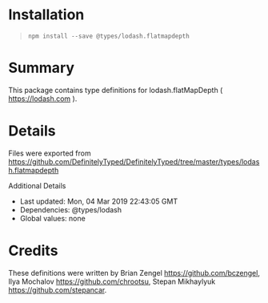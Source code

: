 # Installation
> `npm install --save @types/lodash.flatmapdepth`

# Summary
This package contains type definitions for lodash.flatMapDepth ( https://lodash.com ).

# Details
Files were exported from https://github.com/DefinitelyTyped/DefinitelyTyped/tree/master/types/lodash.flatmapdepth

Additional Details
 * Last updated: Mon, 04 Mar 2019 22:43:05 GMT
 * Dependencies: @types/lodash
 * Global values: none

# Credits
These definitions were written by Brian Zengel <https://github.com/bczengel>, Ilya Mochalov <https://github.com/chrootsu>, Stepan Mikhaylyuk <https://github.com/stepancar>.
